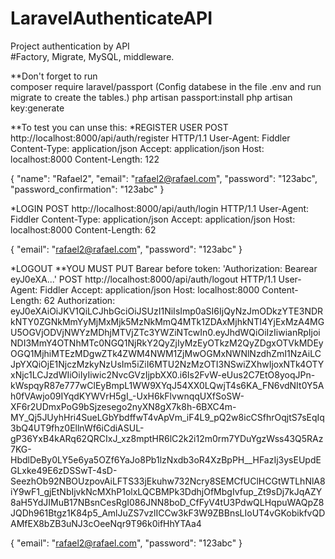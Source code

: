 # LaravelAuthenticateAPI

Project authentication by API<br/>
#Factory, Migrate, MySQL, middleware. 


**Don't forget to run  
composer require laravel/passport (Config databese in the file .env and run migrate to create the tables.)
php artisan passport:install
php artisan key:generate


**To test you can unse this:
*REGISTER USER
POST http://localhost:8000/api/auth/register HTTP/1.1
User-Agent: Fiddler
Content-Type: application/json
Accept: application/json
Host: localhost:8000
Content-Length: 122

{
  "name": "Rafael2",
  "email": "rafael2@rafael.com",
  "password": "123abc",
  "password_confirmation": "123abc"
}

*LOGIN
POST http://localhost:8000/api/auth/login HTTP/1.1
User-Agent: Fiddler
Content-Type: application/json
Accept: application/json
Host: localhost:8000
Content-Length: 62

{
  "email": "rafael2@rafael.com",
  "password": "123abc"
}

*LOGOUT
**YOU MUST PUT Barear before token: 'Authorization: Bearear eyJ0eXA...'
POST http://localhost:8000/api/auth/logout HTTP/1.1
User-Agent: Fiddler
Accept: application/json
Host: localhost:8000
Content-Length: 62
Authorization: eyJ0eXAiOiJKV1QiLCJhbGciOiJSUzI1NiIsImp0aSI6IjQyNzJmODkzYTE3NDRkNTY0ZGNkMmYyMjMxMjk5MzNkMmQ4MTk1ZDAxMjhkNTI4YjExMzA4MGU5OGVjODVjNWYzMDhjMTVjZTc3YWZiNTcwIn0.eyJhdWQiOiIzIiwianRpIjoiNDI3MmY4OTNhMTc0NGQ1NjRkY2QyZjIyMzEyOTkzM2QyZDgxOTVkMDEyOGQ1MjhiMTEzMDgwZTk4ZWM4NWM1ZjMwOGMxNWNlNzdhZmI1NzAiLCJpYXQiOjE1NjczMzkyNzUsIm5iZiI6MTU2NzMzOTI3NSwiZXhwIjoxNTk4OTYxNjc1LCJzdWIiOiIyIiwic2NvcGVzIjpbXX0.i6Is2FvW-eUus2C7EtO8yoqJPn-kWspqyR87e777wClEyBmpL1WW9XYqJ54XX0LQwjT4s6KA_FN6vdNIt0Y5Ah0fVAwjo09IYqdKYWVrH5gI_-UxH6kFlvwnqqUXfSoSW-XF6r2UDmxPoG9bSjzesego2nyXN8gX7k8h-6BXC4m-MY_Qj5JUyhHri4SueLGbYbdffwT4vApVm_iF4L9_pQ2w8icCSfhrOqjtS7sEqIq3bQ4UT9fhz0EllnWf6iCdiASUL-gP36YxB4kARq62QRCIxJ_xz8mptHR6lC2k2i12m0rm7YDuYgzWss43Q5RAz7KG-HbdlDeBy0LY5e6ya5OZf6YaJo8Pb1lzNxdb3oR4XzBpPH__HFazIj3ysEUpdEGLxke49E6zDSSwT-4sD-SeezhOb92NBOUzpovAiLFTS33jEkuhw732Ncry8SEMCfUClHCGtWTLhNlA8iY9wF1_gjEtNbIjvkNcMXhP1olxLQCBMPk3DdhjOfMbgIvfup_Zt9sDj7kJqAZY8aH5YdJIMuB17NBsnCesRgI086JNN8boD_CfFyV4tU3PdwQLHqpuWAQpZ8JQDh961Btgz1K84p5_AmlJuZS7vzlICCw3kF3W9ZBBnsLIoUT4vGKobikfvQDAMfEX8bZB3uNJ3cOeeNqr9T96k0ifHhYTAa4

{
  "email": "rafael2@rafael.com",
  "password": "123abc"
}